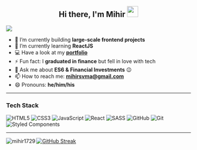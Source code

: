 <h2 align="center">Hi there, I'm Mihir <img src="https://raw.githubusercontent.com/MartinHeinz/MartinHeinz/master/wave.gif" width="30px"></h2>

![](https://readme-typing-svg.herokuapp.com?font=Permanent+Marker&color=F7D01BFF&lines=I'm+a+Frontend+Web+Developer)

- 🔭 I’m currently building **large-scale frontend projects**
- 🌱 I’m currently learning **ReactJS**
- 💻 Have a look at my [**portfolio**](https://mihiryadav.com/)
- ⚡ Fun fact: I **graduated in finance** but fell in love with tech
- 💬 Ask me about **ES6 & Financial Investments** :wink:
- 📫 How to reach me: **mihirsvma@gmail.com**
- 😄 Pronouns: **he/him/his**

 ---
 
<h3 align="left">Tech Stack</h3>

![HTML5](https://img.shields.io/badge/html5-%23E34F26.svg?style=for-the-badge&logo=html5&logoColor=white)
![CSS3](https://img.shields.io/badge/css3-%231572B6.svg?style=for-the-badge&logo=css3&logoColor=white)
![JavaScript](https://img.shields.io/badge/javascript-%23323330.svg?style=for-the-badge&logo=javascript&logoColor=%23F7DF1E)
![React](https://img.shields.io/badge/react-%2320232a.svg?style=for-the-badge&logo=react&logoColor=%2361DAFB)
![SASS](https://img.shields.io/badge/SASS-hotpink.svg?style=for-the-badge&logo=SASS&logoColor=white)
![GitHub](https://img.shields.io/badge/github-%23121011.svg?style=for-the-badge&logo=github&logoColor=white)
![Git](https://img.shields.io/badge/git-%23F05033.svg?style=for-the-badge&logo=git&logoColor=white)
![Styled Components](https://img.shields.io/badge/styled--components-DB7093?style=for-the-badge&logo=styled-components&logoColor=white)

 ---
 
<p><img align="left" src="https://github-readme-stats.vercel.app/api/top-langs?username=mihir1729&&show_icons=true&title_color=ffffff&icon_color=bb2acf&text_color=daf7dc&bg_color=151515" alt="mihir1729" /></p>

[![GitHub Streak](http://github-readme-streak-stats.herokuapp.com?user=mihir1729&theme=vision-friendly-dark)](https://git.io/streak-stats)
